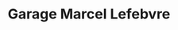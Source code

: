 ---
title: "Garage Marcel Lefebvre"
url: /victoriaville/garage-marcel-lefebvre/
shop: Autowerkstatt
---